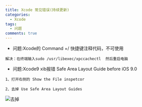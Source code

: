 ```yaml
---
title: Xcode 常见错误(持续更新)
categories:
  - Xcode
tags:
  - 问题
comments: true
---
```



<!-- more -->
- 问题:Xcode的 Command +/ 快捷键注释代码，不可使用

```
解决：在终端输入sudo /usr/libexec/xpccachectl  然后重启电脑
```
- 问题:Xcode9 xib报错 Safe Area Layout Guide before iOS 9.0
```
1、打开右侧的 Show the File inspetcor

2、去掉 Use Safe Area Layout Guides
```
![去掉](http://upload-images.jianshu.io/upload_images/1897259-0ed6b579b9a5fc6b.png?imageMogr2/auto-orient/strip%7CimageView2/2/w/1240)